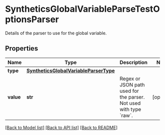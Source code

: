 # SyntheticsGlobalVariableParseTestOptionsParser

Details of the parser to use for the global variable.
## Properties
Name | Type | Description | Notes
------------ | ------------- | ------------- | -------------
**type** | [**SyntheticsGlobalVariableParserType**](SyntheticsGlobalVariableParserType.md) |  | 
**value** | **str** | Regex or JSON path used for the parser. Not used with type &#x60;raw&#x60;. | [optional] 

[[Back to Model list]](README.md#documentation-for-models) [[Back to API list]](README.md#documentation-for-api-endpoints) [[Back to README]](README.md)


